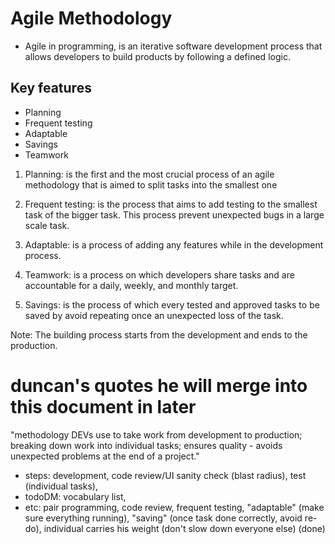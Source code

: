 # Agile Methodology

- Agile in programming, is an iterative software development process that allows developers to build products by following a defined logic.
## Key features

- Planning
- Frequent testing
- Adaptable
- Savings
- Teamwork

1. Planning: is the first and the most crucial process of an agile methodology that is aimed to split tasks into the smallest one

2. Frequent testing: is the process that aims to add testing to the smallest task of the bigger task. This process prevent unexpected bugs in a large scale task.

3. Adaptable: is a process of adding any features while in the development process.

4. Teamwork: is a process on which developers share tasks and are accountable for a daily, weekly, and monthly target.

5. Savings: is the process of which every tested and approved tasks to be saved by avoid repeating once an unexpected loss of the task.

Note: The building process starts from the development and ends to the production.

# duncan's quotes he will merge into this document in later
"methodology DEVs use to take work from development to production; breaking down work into individual tasks; ensures quality - avoids unexpected problems at the end of a project."
  * steps: development, code review/UI sanity check (blast radius), test (individual tasks), 
  * todoDM: vocabulary list,
  * etc: pair programming, code review, frequent testing, "adaptable" (make sure everything running), "saving" (once task done correctly, avoid re-do), individual carries his weight (don't slow down everyone else)
  (done)
  